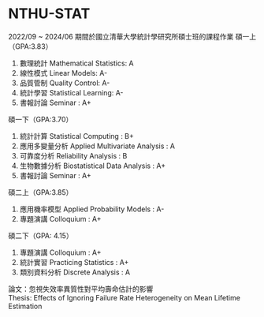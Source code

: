 # NTHU-STAT  
2022/09 ~ 2024/06 期間於國立清華大學統計學研究所碩士班的課程作業 
碩一上（GPA:3.83）  
  1. 數理統計 Mathematical Statistics: A  
  2. 線性模式 Linear Models: A-  
  3. 品質管制 Quality Control: A-  
  4. 統計學習 Statistical Learning: A-  
  5. 書報討論 Seminar : A+
     
碩一下（GPA:3.70）  
  1. 統計計算 Statistical Computing : B+  
  2. 應用多變量分析 Applied Multivariate Analysis : A  
  3. 可靠度分析 Reliability Analysis : B  
  4. 生物數據分析 Biostatistical Data Analysis : A+  
  5. 書報討論 Seminar : A+
     
碩二上（GPA:3.85）  
  1. 應用機率模型 Applied Probability Models : A-  
  2. 專題演講 Colloquium : A+
     
碩二下（GPA: 4.15）  
  1. 專題演講 Colloquium : A+  
  2. 統計實習 Practicing Statistics : A+  
  3. 類別資料分析 Discrete Analysis : A  

論文：忽視失效率異質性對平均壽命估計的影響  
Thesis: Effects of Ignoring Failure Rate Heterogeneity on Mean Lifetime Estimation   
